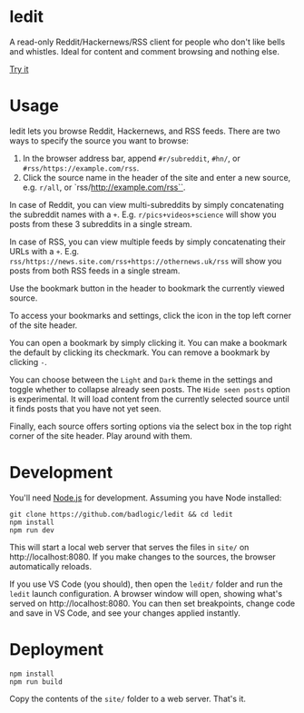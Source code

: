 # ledit
A read-only Reddit/Hackernews/RSS client for people who don't like bells and whistles. Ideal for content and comment browsing and nothing else.

[Try it](https://marioslab.io/projects/ledit)

# Usage
ledit lets you browse Reddit, Hackernews, and RSS feeds. There are two ways to specify the source you want to browse:

1. In the browser address bar, append `#r/subreddit`, `#hn/`, or `#rss/https://example.com/rss`.
2. Click the source name in the header of the site and enter a new source, e.g. `r/all`, or `rss/http://example.com/rss``.

In case of Reddit, you can view multi-subreddits by simply concatenating the subreddit names with a `+`. E.g. `r/pics+videos+science` will show you posts from these 3 subreddits in a single stream.

In case of RSS, you can view multiple feeds by simply concatenating their URLs with a `+`. E.g. `rss/https://news.site.com/rss+https://othernews.uk/rss` will show you posts from both RSS feeds in a single stream.

Use the bookmark button in the header to bookmark the currently viewed source.

To access your bookmarks and settings, click the icon in the top left corner of the site header.

You can open a bookmark by simply clicking it. You can make a bookmark the default by clicking its checkmark. You can remove a bookmark by clicking `-`.

You can choose between the `Light` and `Dark` theme in the settings and toggle whether to collapse already seen posts. The `Hide seen posts` option is experimental. It will load content from the currently selected source until it finds posts that you have not yet seen.

Finally, each source offers sorting options via the select box in the top right corner of the site header. Play around with them.


# Development
You'll need [Node.js](https://nodejs.org/en) for development. Assuming you have Node installed:

```
git clone https://github.com/badlogic/ledit && cd ledit
npm install
npm run dev
```

This will start a local web server that serves the files in `site/` on http://localhost:8080. If you make changes to the sources, the browser automatically reloads.

If you use VS Code (you should), then open the `ledit/` folder and run the `ledit` launch configuration. A browser window will open, showing what's served on http://localhost:8080. You can then set breakpoints, change code and save in VS Code, and see your changes applied instantly.

# Deployment
```
npm install
npm run build
```

Copy the contents of the `site/` folder to a web server. That's it.
